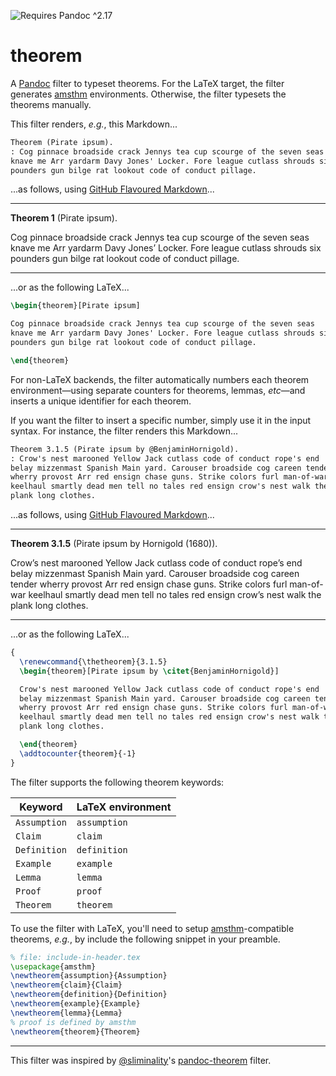 ![Requires Pandoc ^2.17](https://img.shields.io/badge/pandoc-%5E2.17-orange)

# theorem

A [Pandoc] filter to typeset theorems. For the LaTeX target, the filter generates [amsthm] environments. Otherwise, the filter typesets the theorems manually.

This filter renders, _e.g._, this Markdown...

```markdown
Theorem (Pirate ipsum).
: Cog pinnace broadside crack Jennys tea cup scourge of the seven seas
knave me Arr yardarm Davy Jones' Locker. Fore league cutlass shrouds six
pounders gun bilge rat lookout code of conduct pillage.
```

...as follows, using [GitHub Flavoured Markdown]...

---

<div id="theorem-pirate-ipsum" class="theorem">

**Theorem 1** (Pirate ipsum).

Cog pinnace broadside crack Jennys tea cup scourge of the seven seas
knave me Arr yardarm Davy Jones’ Locker. Fore league cutlass shrouds six
pounders gun bilge rat lookout code of conduct pillage.

</div>

---

...or as the following LaTeX...

```latex
\begin{theorem}[Pirate ipsum]

Cog pinnace broadside crack Jennys tea cup scourge of the seven seas
knave me Arr yardarm Davy Jones' Locker. Fore league cutlass shrouds six
pounders gun bilge rat lookout code of conduct pillage.

\end{theorem}
```

For non-LaTeX backends, the filter automatically numbers each theorem environment—using separate counters for theorems, lemmas, _etc_—and inserts a unique identifier for each theorem.

If you want the filter to insert a specific number, simply use it in the input syntax. For instance, the filter renders this Markdown...

```markdown
Theorem 3.1.5 (Pirate ipsum by @BenjaminHornigold).
: Crow's nest marooned Yellow Jack cutlass code of conduct rope's end
belay mizzenmast Spanish Main yard. Carouser broadside cog careen tender
wherry provost Arr red ensign chase guns. Strike colors furl man-of-war
keelhaul smartly dead men tell no tales red ensign crow's nest walk the
plank long clothes.
```

...as follows, using [GitHub Flavoured Markdown]...

---

<div id="theorem-pirate-ipsum-by--benjaminhornigold" class="theorem">

**Theorem 3.1.5** (Pirate ipsum by Hornigold (1680)).

Crow’s nest marooned Yellow Jack cutlass code of conduct rope’s end
belay mizzenmast Spanish Main yard. Carouser broadside cog careen tender
wherry provost Arr red ensign chase guns. Strike colors furl man-of-war
keelhaul smartly dead men tell no tales red ensign crow’s nest walk the
plank long clothes.

</div>

---

...or as the following LaTeX...

```latex
{
  \renewcommand{\thetheorem}{3.1.5}
  \begin{theorem}[Pirate ipsum by \citet{BenjaminHornigold}]

  Crow's nest marooned Yellow Jack cutlass code of conduct rope's end
  belay mizzenmast Spanish Main yard. Carouser broadside cog careen tender
  wherry provost Arr red ensign chase guns. Strike colors furl man-of-war
  keelhaul smartly dead men tell no tales red ensign crow's nest walk the
  plank long clothes.

  \end{theorem}
  \addtocounter{theorem}{-1}
}
```

The filter supports the following theorem keywords:

| Keyword      | LaTeX environment |
| ------------ | ----------------- |
| `Assumption` | `assumption`      |
| `Claim`      | `claim`           |
| `Definition` | `definition`      |
| `Example`    | `example`         |
| `Lemma`      | `lemma`           |
| `Proof`      | `proof`           |
| `Theorem`    | `theorem`         |



To use the filter with LaTeX, you'll need to setup [amsthm]-compatible theorems, *e.g.*, by include the following snippet in your preamble.

```latex
% file: include-in-header.tex
\usepackage{amsthm}
\newtheorem{assumption}{Assumption}
\newtheorem{claim}{Claim}
\newtheorem{definition}{Definition}
\newtheorem{example}{Example}
\newtheorem{lemma}{Lemma}
% proof is defined by amsthm
\newtheorem{theorem}{Theorem}
```

---

This filter was inspired by [@sliminality]'s [pandoc-theorem] filter.

[pandoc]: https://pandoc.org/
[github flavoured markdown]: https://github.github.com/gfm/
[definition lists]: https://pandoc.org/MANUAL.html#definition-lists
[amsthm]: https://www.ctan.org/pkg/amsthm
[@sliminality]: https://github.com/sliminality
[pandoc-theorem]: https://github.com/sliminality/pandoc-theorem
